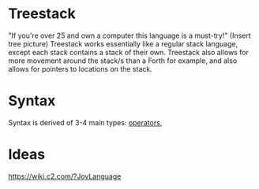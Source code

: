 # Treestack
"If you're over 25 and own a computer this language is a must-try!"
(Insert tree picture)
Treestack works essentially like a regular stack language, except each stack contains a stack of their own.
Treestack also allows for more movement around the stack/s than a Forth for example, and also allows for pointers to locations on the stack.

# Syntax
Syntax is derived of 3-4 main types: [operators](operators.md), 

# Ideas
https://wiki.c2.com/?JoyLanguage
